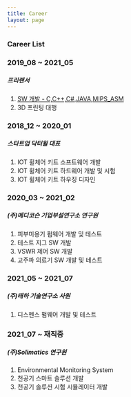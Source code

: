 ```yaml
---
title: Career
layout: page
---
```


### Career List ###


### 2019_08 ~ 2021_05 ###

##### 프리랜서 #####
1. <a href="https://github.com/gomtings/project/tree/main/portfolio/%ED%94%84%EB%A6%AC%EB%9E%9C%EC%84%9C">SW 개발 - C,C++,C#,JAVA,MIPS_ASM</a>
2. 3D 프린팅 대행

### 2018_12 ~ 2020_01 ###

##### 스타트업 닥터윌 대표 #####
1. IOT 휠체어 키트 소프트웨어 개발
2. IOT 휠체어 키트 하드웨어 개발 및 시험
3. IOT 휠체어 키트 하우징 디자인

### 2020_03 ~ 2021_02 ###

##### (주)메디코슨 기업부설연구소 연구원 #####
1. 피부미용기 펌웨어 개발 및 테스트
2. 테스트 지그 SW 개발
3. VSWR 제어 SW 개발
4. 고주파 의료기 SW 개발 및 테스트

### 2021_05 ~ 2021_07 ###

##### (주)태하 기술연구소 사원 #####
1. 디스펜스 펌웨어 개발 및 테스트

### 2021_07 ~ 재직중 ###

##### (주)Solimatics 연구원 #####
1. Environmental Monitoring System
2. 천공기 스마트 솔루션 개발
3. 천공기 솔루션 시험 시뮬레이터 개발